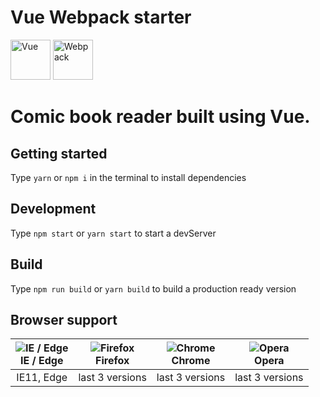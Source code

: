 # Vue Webpack starter

<img src="https://vuejs.org/images/logo.png" alt="Vue" height="64"> <img src="https://webpack.js.org/assets/icon-square-small-slack.png" alt="Webpack" height="64">

# Comic book reader built using Vue.

## Getting started
Type ```yarn``` or ```npm i``` in the terminal to install dependencies

## Development
Type ```npm start``` or ```yarn start``` to start a devServer

## Build
Type ```npm run build``` or ```yarn build``` to build a production ready version

## Browser support

| ![IE / Edge](https://cdnjs.cloudflare.com/ajax/libs/browser-logos/46.0.0/edge/edge_24x24.png)<br/>IE / Edge | ![Firefox](https://cdnjs.cloudflare.com/ajax/libs/browser-logos/46.0.0/firefox/firefox_24x24.png)<br/>Firefox | ![Chrome](https://cdnjs.cloudflare.com/ajax/libs/browser-logos/46.0.0/chrome/chrome_24x24.png)<br/>Chrome | ![Opera](https://cdnjs.cloudflare.com/ajax/libs/browser-logos/46.0.0/opera/opera_24x24.png)<br/>Opera |
| :---------: | :---------: | :---------: | :---------: |
| IE11, Edge| last 3 versions| last 3 versions| last 3 versions
